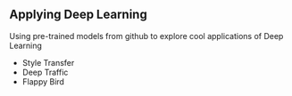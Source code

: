## Applying Deep Learning 
Using pre-trained models from github to explore cool applications of Deep Learning 
- Style Transfer 
- Deep Traffic 
- Flappy Bird 